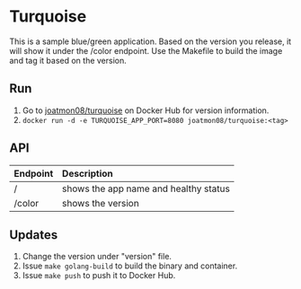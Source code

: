 # Turquoise

This is a sample blue/green application. Based on the version you release, it will
show it under the /color endpoint. Use the Makefile to build the image and tag
it based on the version.

## Run
1. Go to [joatmon08/turquoise](https://hub.docker.com/r/joatmon08/turquoise) on Docker Hub for version information.
1. `docker run -d -e TURQUOISE_APP_PORT=8080 joatmon08/turquoise:<tag>`

## API
| Endpoint       | Description           |
| :------------- |:-------------|
| /     | shows the app name and healthy status |
| /color     | shows the version |

## Updates
1. Change the version under "version" file.
1. Issue `make golang-build` to build the binary and container.
1. Issue `make push` to push it to Docker Hub.